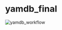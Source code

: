 # yamdb_final

![yamdb_workflow](https://github.com/Seniacat/yamdb_final/actions/workflows/yamdb_workflow.yml/badge.svg)
